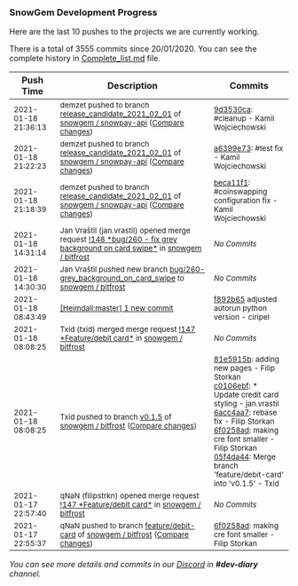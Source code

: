 
### SnowGem Development Progress

Here are the last 10 pushes to the projects we are currently working.

There is a total of 3555 commits since 20/01/2020. You can see the complete history in
 [Complete_list.md](Complete_list.md) file.

| Push Time | Description | Commits |
| --- | --- | --- |
| <sub>2021-01-18 21:36:13</sub> | <sub>demzet pushed to branch [release\_candidate\_2021\_02\_01](https://gitlab.com/snowgem/snowpay-api/commits/release_candidate_2021_02_01) of [snowgem / snowpay\-api](https://gitlab.com/snowgem/snowpay-api) ([Compare changes](https://gitlab.com/snowgem/snowpay-api/compare/a6399e73107b726d07fc929116a05aa6ddda2b65...9d3530cab846193e2a23a7f9fb3f9512ede9e695))</sub> | <sub>[9d3530ca](https://gitlab.com/snowgem/snowpay-api/-/commit/9d3530cab846193e2a23a7f9fb3f9512ede9e695): #cleanup - Kamil Wojciechowski</sub> |
| <sub>2021-01-18 21:22:23</sub> | <sub>demzet pushed to branch [release\_candidate\_2021\_02\_01](https://gitlab.com/snowgem/snowpay-api/commits/release_candidate_2021_02_01) of [snowgem / snowpay\-api](https://gitlab.com/snowgem/snowpay-api) ([Compare changes](https://gitlab.com/snowgem/snowpay-api/compare/beca11f137220834e2445213de055f1594389fb0...a6399e73107b726d07fc929116a05aa6ddda2b65))</sub> | <sub>[a6399e73](https://gitlab.com/snowgem/snowpay-api/-/commit/a6399e73107b726d07fc929116a05aa6ddda2b65): #test fix - Kamil Wojciechowski</sub> |
| <sub>2021-01-18 21:18:39</sub> | <sub>demzet pushed to branch [release\_candidate\_2021\_02\_01](https://gitlab.com/snowgem/snowpay-api/commits/release_candidate_2021_02_01) of [snowgem / snowpay\-api](https://gitlab.com/snowgem/snowpay-api) ([Compare changes](https://gitlab.com/snowgem/snowpay-api/compare/cef3474cf2b121b36e41138872804e6f2caab280...beca11f137220834e2445213de055f1594389fb0))</sub> | <sub>[beca11f1](https://gitlab.com/snowgem/snowpay-api/-/commit/beca11f137220834e2445213de055f1594389fb0): #coinswapping configuration fix - Kamil Wojciechowski</sub> |
| <sub>2021-01-18 14:31:14</sub> | <sub>Jan Vraštil (jan.vrastil) opened merge request [\!148 \*bug/260 \- fix grey background on card swipe\*](https://gitlab.com/snowgem/bitfrost/-/merge_requests/148) in [snowgem / bitfrost](https://gitlab.com/snowgem/bitfrost)</sub> | <sub>_No Commits_</sub> |
| <sub>2021-01-18 14:30:30</sub> | <sub>Jan Vraštil pushed new branch [bug/260\-grey\_background\_on\_card\_swipe](https://gitlab.com/snowgem/bitfrost/commits/bug/260-grey_background_on_card_swipe) to [snowgem / bitfrost](https://gitlab.com/snowgem/bitfrost)</sub> | <sub>_No Commits_</sub> |
| <sub>2021-01-18 08:43:49</sub> | <sub>[[Heimdall:master] 1 new commit](https://github.com/ciripel/Heimdall/commit/f892b65a8632a3924edf4e054b540843e0da4de8)</sub> | <sub>[f892b65](https://github.com/ciripel/Heimdall/commit/f892b65a8632a3924edf4e054b540843e0da4de8) adjusted autorun python version - ciripel</sub> |
| <sub>2021-01-18 08:08:25</sub> | <sub>Txid (txid) merged merge request [\!147 \*Feature/debit card\*](https://gitlab.com/snowgem/bitfrost/-/merge_requests/147) in [snowgem / bitfrost](https://gitlab.com/snowgem/bitfrost)</sub> | <sub>_No Commits_</sub> |
| <sub>2021-01-18 08:08:25</sub> | <sub>Txid pushed to branch [v0\.1\.5](https://gitlab.com/snowgem/bitfrost/commits/v0.1.5) of [snowgem / bitfrost](https://gitlab.com/snowgem/bitfrost) ([Compare changes](https://gitlab.com/snowgem/bitfrost/compare/576516c3db1f0a3131cf6dfffc436b5ad6488ee0...05f4da448439f6cd407ba61fa0e908e6d5bd426d))</sub> | <sub>[81e5915b](https://gitlab.com/snowgem/bitfrost/-/commit/81e5915b321bb5a8432e11cf8506656c57bb6a75): adding new pages - Filip Storkan<br>[c0106ebf](https://gitlab.com/snowgem/bitfrost/-/commit/c0106ebf5fac943210f44c65d38f54377b4b1fe5): * Update credit card styling - jan.vrastil<br>[6acc4aa7](https://gitlab.com/snowgem/bitfrost/-/commit/6acc4aa71f423d9c654ea5be68b95f9e15e02660): rebase fix - Filip Storkan<br>[6f0258ad](https://gitlab.com/snowgem/bitfrost/-/commit/6f0258ad9f278f7e80e1dd69d73bd09bbd50e790): making cre font smaller - Filip Storkan<br>[05f4da44](https://gitlab.com/snowgem/bitfrost/-/commit/05f4da448439f6cd407ba61fa0e908e6d5bd426d): Merge branch 'feature/debit-card' into 'v0.1.5' - Txid</sub> |
| <sub>2021-01-17 22:57:40</sub> | <sub>qNaN (filipstrkn) opened merge request [\!147 \*Feature/debit card\*](https://gitlab.com/snowgem/bitfrost/-/merge_requests/147) in [snowgem / bitfrost](https://gitlab.com/snowgem/bitfrost)</sub> | <sub>_No Commits_</sub> |
| <sub>2021-01-17 22:55:37</sub> | <sub>qNaN pushed to branch [feature/debit\-card](https://gitlab.com/snowgem/bitfrost/commits/feature/debit-card) of [snowgem / bitfrost](https://gitlab.com/snowgem/bitfrost) ([Compare changes](https://gitlab.com/snowgem/bitfrost/compare/6acc4aa71f423d9c654ea5be68b95f9e15e02660...6f0258ad9f278f7e80e1dd69d73bd09bbd50e790))</sub> | <sub>[6f0258ad](https://gitlab.com/snowgem/bitfrost/-/commit/6f0258ad9f278f7e80e1dd69d73bd09bbd50e790): making cre font smaller - Filip Storkan</sub> |

_You can see more details and commits in our [Discord](https://discord.gg/zumGnbg) in **#dev-diary** channel._
